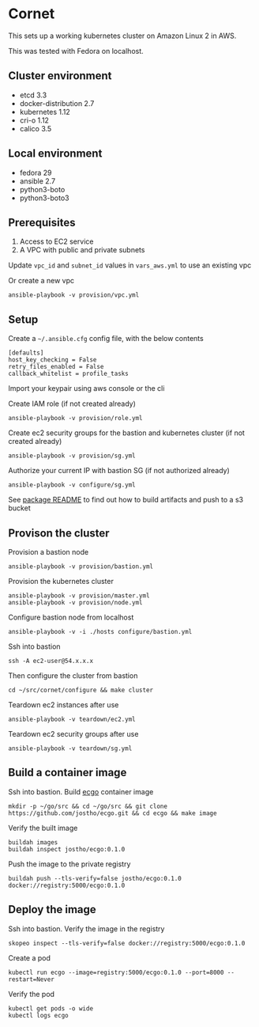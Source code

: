 # Cornet
This sets up a working kubernetes cluster on Amazon Linux 2 in AWS.

This was tested with Fedora on localhost.

## Cluster environment
* etcd 3.3
* docker-distribution 2.7
* kubernetes 1.12
* cri-o 1.12
* calico 3.5

## Local environment
* fedora 29
* ansible 2.7
* python3-boto
* python3-boto3

## Prerequisites
1. Access to EC2 service
2. A VPC with public and private subnets

Update `vpc_id` and `subnet_id` values in `vars_aws.yml` to use an existing vpc

Or create a new vpc

    ansible-playbook -v provision/vpc.yml

## Setup

Create a `~/.ansible.cfg` config file, with the below contents

    [defaults]
    host_key_checking = False
    retry_files_enabled = False
    callback_whitelist = profile_tasks

Import your keypair using aws console or the cli

Create IAM role (if not created already)

    ansible-playbook -v provision/role.yml

Create ec2 security groups for the bastion and kubernetes cluster (if not created already)

    ansible-playbook -v provision/sg.yml

Authorize your current IP with bastion SG (if not authorized already)

    ansible-playbook -v configure/sg.yml

See [package README](package/README.md) to find out how to build artifacts and push to a s3 bucket

## Provison the cluster

Provision a bastion node

    ansible-playbook -v provision/bastion.yml

Provision the kubernetes cluster

    ansible-playbook -v provision/master.yml
    ansible-playbook -v provision/node.yml

Configure bastion node from localhost

    ansible-playbook -v -i ./hosts configure/bastion.yml

Ssh into bastion

    ssh -A ec2-user@54.x.x.x

Then configure the cluster from bastion

    cd ~/src/cornet/configure && make cluster

Teardown ec2 instances after use

    ansible-playbook -v teardown/ec2.yml

Teardown ec2 security groups after use

    ansible-playbook -v teardown/sg.yml

## Build a container image

Ssh into bastion. Build [ecgo](https://github.com/jostho/ecgo) container image

    mkdir -p ~/go/src && cd ~/go/src && git clone https://github.com/jostho/ecgo.git && cd ecgo && make image

Verify the built image

    buildah images
    buildah inspect jostho/ecgo:0.1.0

Push the image to the private registry

    buildah push --tls-verify=false jostho/ecgo:0.1.0 docker://registry:5000/ecgo:0.1.0

## Deploy the image

Ssh into bastion. Verify the image in the registry

    skopeo inspect --tls-verify=false docker://registry:5000/ecgo:0.1.0

Create a pod

    kubectl run ecgo --image=registry:5000/ecgo:0.1.0 --port=8000 --restart=Never

Verify the pod

    kubectl get pods -o wide
    kubectl logs ecgo
